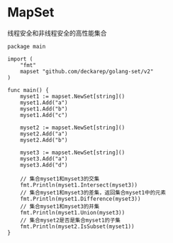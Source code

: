 # MapSet

线程安全和非线程安全的高性能集合

    package main
    
    import (
        "fmt"
        mapset "github.com/deckarep/golang-set/v2"
    )
    
    func main() {
        myset1 := mapset.NewSet[string]()
        myset1.Add("a")
        myset1.Add("b")
        myset1.Add("c")
    
        myset2 := mapset.NewSet[string]()
        myset2.Add("a")
        myset2.Add("b")
    
        myset3 := mapset.NewSet[string]()
        myset3.Add("a")
        myset3.Add("d")
    
        // 集合myset1和myset3的交集
        fmt.Println(myset1.Intersect(myset3))
        // 集合myset1和myset3的差集，返回集合myset1中的元素
        fmt.Println(myset1.Difference(myset3))
        // 集合myset1和myset3的并集
        fmt.Println(myset1.Union(myset3))
        // 集合myset2是否是集合myset1的子集
        fmt.Println(myset2.IsSubset(myset1))
    }
